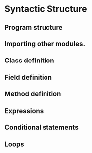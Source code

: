 # Syntactic Structure

## Program structure

## Importing other modules.

## Class definition

## Field definition

## Method definition

## Expressions

## Conditional statements

## Loops

